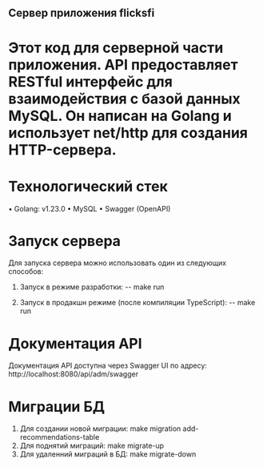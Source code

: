 ## Сервер приложения flicksfi

# Этот код для серверной части приложения. API предоставляет RESTful интерфейс для взаимодействия с базой данных MySQL. Он написан на Golang и использует net/http для создания HTTP-сервера.

# Технологический стек

• Golang: v1.23.0
• MySQL
• Swagger (OpenAPI)

# Запуск сервера

Для запуска сервера можно использовать один из следующих способов:

1. Запуск в режиме разработки:
   -- make run

2. Запуск в продакшн режиме (после компиляции TypeScript):
   -- make run

# Документация API

Документация API доступна через Swagger UI по адресу:
http://localhost:8080/api/adm/swagger

# Миграции БД

1. Для создании новой миграции:
   make migration add-recommendations-table
2. Для поднятий миграций:
   make migrate-up
3. Для удаленний миграций в БД:
   make migrate-down
